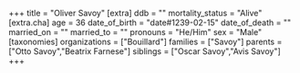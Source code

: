 +++
title = "Oliver Savoy"
[extra]
ddb = ""
mortality_status = "Alive"
[extra.cha]
age = 36
date_of_birth = "date#1239-02-15"
date_of_death = ""
married_on = ""
married_to = ""
pronouns = "He/Him"
sex = "Male"
[taxonomies]
organizations = ["Bouillard"]
families = ["Savoy"]
parents = ["Otto Savoy","Beatrix Farnese"]
siblings = ["Oscar Savoy","Avis Savoy"]
+++


